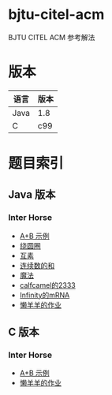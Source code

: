 # bjtu-citel-acm
BJTU CITEL ACM 参考解法

# 版本

| 语言 | 版本 |
|---|---|
| Java | 1.8 |
| C | c99 |


# 题目索引
## Java 版本
### Inter Horse
- [A+B 示例](https://github.com/bjtu-acm/bjtu-citel-acm/blob/master/java/src/cn/interhorse/Q001/Main.java)
- [绕圆圈](https://github.com/bjtu-acm/bjtu-citel-acm/blob/master/java/src/cn/interhorse/Q002/Main.java)
- [互素](https://github.com/bjtu-acm/bjtu-citel-acm/blob/master/java/src/cn/interhorse/Q003/Main.java)
- [连续数的和](https://github.com/bjtu-acm/bjtu-citel-acm/blob/master/java/src/cn/interhorse/Q004/Main.java)
- [魔法](https://github.com/bjtu-acm/bjtu-citel-acm/blob/master/java/src/cn/interhorse/Q005/Main.java)
- [calfcamel的2333](https://github.com/bjtu-acm/bjtu-citel-acm/blob/master/java/src/cn/interhorse/Q006/Main.java)
- [Infinity的mRNA](https://github.com/bjtu-acm/bjtu-citel-acm/blob/master/java/src/cn/interhorse/Q007/Main.java)
- [懒羊羊的作业](https://github.com/bjtu-acm/bjtu-citel-acm/blob/master/java/src/cn/interhorse/Q009/Main.java)

## C 版本
### Inter Horse
- [A+B 示例](https://github.com/bjtu-acm/bjtu-citel-acm/blob/master/c/interhorse/Q001.c)
- [懒羊羊的作业](https://github.com/bjtu-acm/bjtu-citel-acm/blob/master/c/interhorse/Q009.c)

